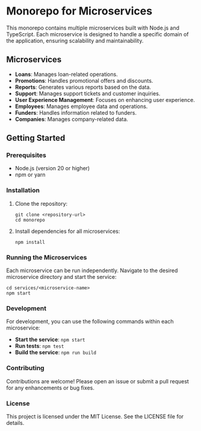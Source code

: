 # Monorepo for Microservices

This monorepo contains multiple microservices built with Node.js and TypeScript. Each microservice is designed to handle a specific domain of the application, ensuring scalability and maintainability.

## Microservices

- **Loans**: Manages loan-related operations.
- **Promotions**: Handles promotional offers and discounts.
- **Reports**: Generates various reports based on the data.
- **Support**: Manages support tickets and customer inquiries.
- **User Experience Management**: Focuses on enhancing user experience.
- **Employees**: Manages employee data and operations.
- **Funders**: Handles information related to funders.
- **Companies**: Manages company-related data.

## Getting Started

### Prerequisites

- Node.js (version 20 or higher)
- npm or yarn

### Installation

1. Clone the repository:
   ```
   git clone <repository-url>
   cd monorepo
   ```

2. Install dependencies for all microservices:
   ```
   npm install
   ```

### Running the Microservices

Each microservice can be run independently. Navigate to the desired microservice directory and start the service:

```
cd services/<microservice-name>
npm start
```

### Development

For development, you can use the following commands within each microservice:

- **Start the service**: `npm start`
- **Run tests**: `npm test`
- **Build the service**: `npm run build`

### Contributing

Contributions are welcome! Please open an issue or submit a pull request for any enhancements or bug fixes.

### License

This project is licensed under the MIT License. See the LICENSE file for details.